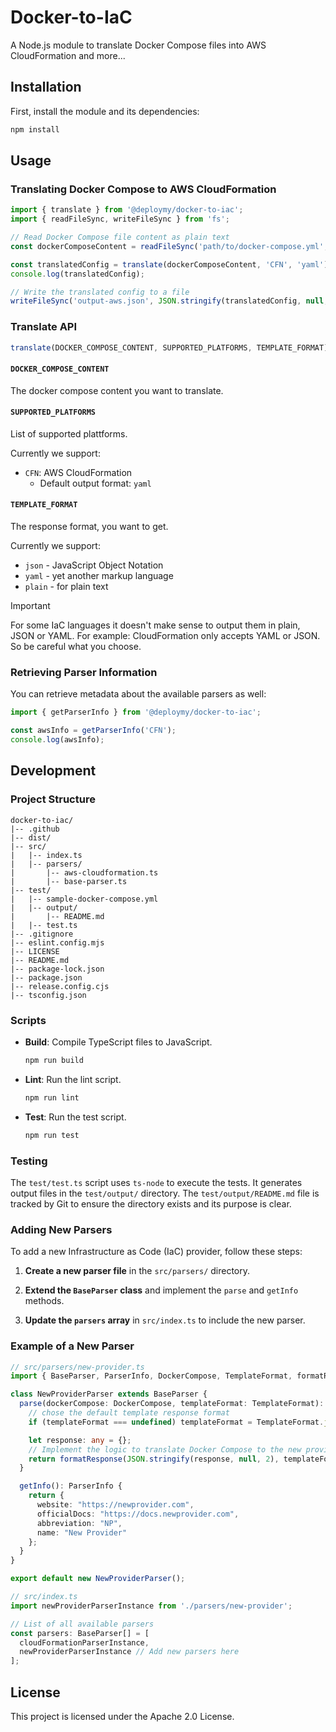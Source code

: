 # Docker-to-IaC

A Node.js module to translate Docker Compose files into AWS CloudFormation and more...

## Installation

First, install the module and its dependencies:

```sh
npm install
```

## Usage

### Translating Docker Compose to AWS CloudFormation

```typescript
import { translate } from '@deploymy/docker-to-iac';
import { readFileSync, writeFileSync } from 'fs';

// Read Docker Compose file content as plain text
const dockerComposeContent = readFileSync('path/to/docker-compose.yml', 'utf8');

const translatedConfig = translate(dockerComposeContent, 'CFN', 'yaml');
console.log(translatedConfig);

// Write the translated config to a file
writeFileSync('output-aws.json', JSON.stringify(translatedConfig, null, 2));
```

### Translate API

```javascript
translate(DOCKER_COMPOSE_CONTENT, SUPPORTED_PLATFORMS, TEMPLATE_FORMAT)
```

#### `DOCKER_COMPOSE_CONTENT`

The docker compose content you want to translate.

#### `SUPPORTED_PLATFORMS`

List of supported plattforms.

Currently we support:

- `CFN`: AWS CloudFormation
  - Default output format: `yaml`

#### `TEMPLATE_FORMAT`

The response format, you want to get.

Currently we support:

- `json` - JavaScript Object Notation
- `yaml` - yet another markup language
- `plain` - for plain text

> [!IMPORTANT]  
> For some IaC languages ​​it doesn't make sense to output them in plain, JSON or YAML. For example: CloudFormation only accepts YAML or JSON. So be careful what you choose.

### Retrieving Parser Information

You can retrieve metadata about the available parsers as well:

```typescript
import { getParserInfo } from '@deploymy/docker-to-iac';

const awsInfo = getParserInfo('CFN');
console.log(awsInfo);
```

## Development

### Project Structure

```
docker-to-iac/
|-- .github
|-- dist/
|-- src/
|   |-- index.ts
|   |-- parsers/
|       |-- aws-cloudformation.ts
|       |-- base-parser.ts
|-- test/
|   |-- sample-docker-compose.yml
|   |-- output/
|       |-- README.md
|   |-- test.ts
|-- .gitignore
|-- eslint.config.mjs
|-- LICENSE
|-- README.md
|-- package-lock.json
|-- package.json
|-- release.config.cjs
|-- tsconfig.json
```

### Scripts

- **Build**: Compile TypeScript files to JavaScript.
  ```sh
  npm run build
  ```

- **Lint**: Run the lint script.
  ```sh
  npm run lint
  ```

- **Test**: Run the test script.
  ```sh
  npm run test
  ```

### Testing

The `test/test.ts` script uses `ts-node` to execute the tests. It generates output files in the `test/output/` directory. The `test/output/README.md` file is tracked by Git to ensure the directory exists and its purpose is clear.

### Adding New Parsers

To add a new Infrastructure as Code (IaC) provider, follow these steps:

1. **Create a new parser file** in the `src/parsers/` directory.
  
2. **Extend the `BaseParser` class** and implement the `parse` and `getInfo` methods.

3. **Update the `parsers` array** in `src/index.ts` to include the new parser.

### Example of a New Parser

```typescript
// src/parsers/new-provider.ts
import { BaseParser, ParserInfo, DockerCompose, TemplateFormat, formatResponse } from './base-parser';

class NewProviderParser extends BaseParser {
  parse(dockerCompose: DockerCompose, templateFormat: TemplateFormat): any {
    // chose the default template response format
    if (templateFormat === undefined) templateFormat = TemplateFormat.json;

    let response: any = {};
    // Implement the logic to translate Docker Compose to the new provider's format
    return formatResponse(JSON.stringify(response, null, 2), templateFormat);
  }

  getInfo(): ParserInfo {
    return {
      website: "https://newprovider.com",
      officialDocs: "https://docs.newprovider.com",
      abbreviation: "NP",
      name: "New Provider"
    };
  }
}

export default new NewProviderParser();
```

```typescript
// src/index.ts
import newProviderParserInstance from './parsers/new-provider';

// List of all available parsers
const parsers: BaseParser[] = [
  cloudFormationParserInstance,
  newProviderParserInstance // Add new parsers here
];
```

## License

This project is licensed under the Apache 2.0 License.